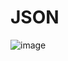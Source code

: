 # JSON
![image](https://user-images.githubusercontent.com/60756943/158483874-20f84a60-36e2-4091-870a-0c948fef5073.png)

